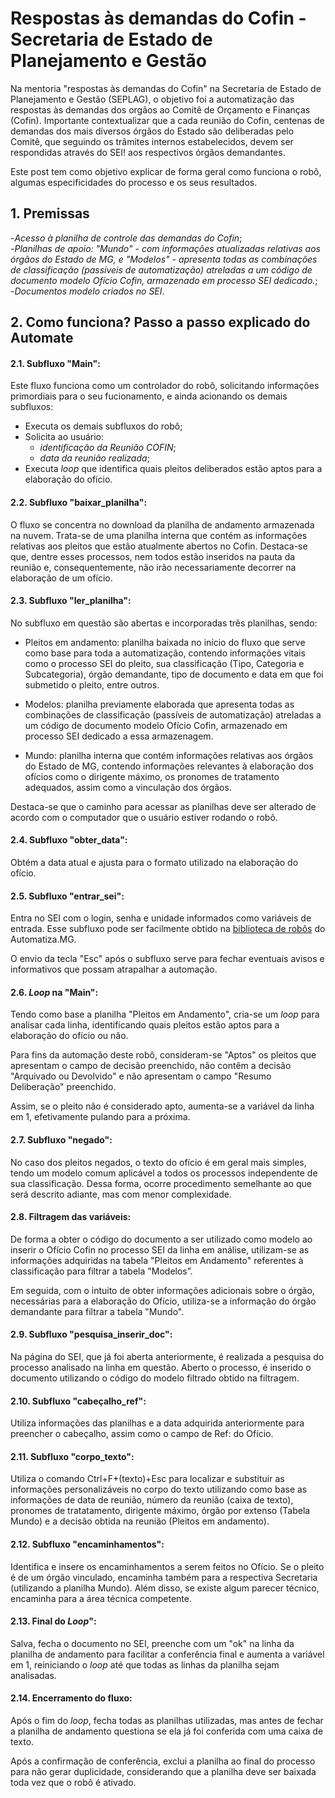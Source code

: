# Respostas às demandas do Cofin - Secretaria de Estado de Planejamento e Gestão
 
Na mentoria "respostas às demandas do Cofin" na Secretaria de Estado de Planejamento e Gestão (SEPLAG), o objetivo foi a automatização das respostas às demandas dos orgãos ao Comitê de Orçamento e Finanças (Cofin). Importante contextualizar que a cada reunião do Cofin, centenas de demandas dos mais diversos órgãos do Estado são deliberadas pelo Comitê, que seguindo os trâmites internos estabelecidos, devem ser respondidas através do SEI! aos respectivos órgãos demandantes.
<!-- more -->
 
Este post tem como objetivo explicar de forma geral como funciona o robô, algumas especificidades do processo e os seus resultados.
 
 
## 1. Premissas
-*Acesso à planilha de controle das demandas do Cofin*;<br>
-*Planilhas de apoio: "Mundo" - com informações atualizadas relativas aos órgãos do Estado de MG, e "Modelos" - apresenta todas as combinações de classificação (passíveis de automatização) atreladas a um código de documento modelo Ofício Cofin, armazenado em processo SEI dedicado.*;<br>
-*Documentos modelo criados no SEI*.


## 2. Como funciona? Passo a passo explicado do Automate
#### 2.1. **Subfluxo "Main":**
Este fluxo funciona como um controlador do robô, solicitando informações primordiais para o seu fucionamento, e ainda acionando os demais subfluxos:  
 
- Executa os demais subfluxos do robô; 
- Solicita ao usuário:  
    - *identificação da Reunião COFIN*;  
    - *data da reunião realizada*;
- Executa *loop* que identifica quais pleitos deliberados estão aptos para a elaboração do ofício.


#### 2.2. **Subfluxo "baixar_planilha":**
O fluxo se concentra no download da planilha de andamento armazenada na nuvem. Trata-se de uma planilha interna que contém as informações relativas aos pleitos que estão atualmente abertos no Cofin. Destaca-se que, dentre esses processos, nem todos estão inseridos na pauta da reunião e, consequentemente, não irão necessariamente decorrer na elaboração de um ofício.


#### 2.3. **Subfluxo "ler_planilha":**
No subfluxo em questão são abertas e incorporadas três planilhas, sendo:

- Pleitos em andamento: planilha baixada no início do fluxo que serve como base para toda a automatização, contendo informações vitais como o processo SEI do pleito, sua classificação (Tipo, Categoria e Subcategoria), órgão demandante, tipo de documento e data em que foi submetido o pleito, entre outros.

- Modelos: planilha previamente elaborada que apresenta todas as combinações de classificação (passíveis de automatização) atreladas a um código de documento modelo Ofício Cofin, armazenado em processo SEI dedicado a essa armazenagem.

- Mundo: planilha interna que contém informações relativas aos órgãos do Estado de MG, contendo informações relevantes à elaboração dos ofícios como o dirigente máximo, os pronomes de tratamento adequados, assim como a vinculação dos órgãos.

Destaca-se que o caminho para acessar as planilhas deve ser alterado de acordo com o computador que o usuário estiver rodando o robô.


#### 2.4. **Subfluxo "obter_data":**
Obtém a data atual e ajusta para o formato utilizado na elaboração do ofício.


#### 2.5. **Subfluxo "entrar_sei":**
Entra no SEI com o login, senha e unidade informados como variáveis de entrada. Esse subfluxo pode ser facilmente obtido na [biblioteca de robôs](https://automatiza-mg.github.io/automatizacoes/robos/) do Automatiza.MG.

O envio da tecla "Esc" após o subfluxo serve para fechar eventuais avisos e informativos que possam atrapalhar a automação.


#### 2.6. ***Loop* na "Main":**
Tendo como base a planilha "Pleitos em Andamento", cria-se um *loop* para analisar cada linha, identificando quais pleitos estão aptos para a elaboração do ofício ou não.

Para fins da automação deste robô, consideram-se "Aptos" os pleitos que apresentam o campo de decisão preenchido, não contêm a decisão "Arquivado ou Devolvido" e não apresentam o campo "Resumo Deliberação" preenchido.

Assim, se o pleito não é considerado apto, aumenta-se a variável da linha em 1, efetivamente pulando para a próxima.


#### 2.7. **Subfluxo "negado":**
No caso dos pleitos negados, o texto do ofício é em geral mais simples, tendo um modelo comum aplicável a todos os processos independente de sua classificação. Dessa forma, ocorre procedimento semelhante ao que será descrito adiante, mas com menor complexidade.


#### 2.8. **Filtragem das variáveis:**
De forma a obter o código do documento a ser utilizado como modelo ao inserir o Ofício Cofin no processo SEI da linha em análise, utilizam-se as informações adquiridas na tabela "Pleitos em Andamento" referentes à classificação para filtrar a tabela "Modelos”.

Em seguida, com o intuito de obter informações adicionais sobre o órgão, necessárias para a elaboração do Ofício, utiliza-se a informação do órgão demandante para filtrar a tabela "Mundo".


#### 2.9. **Subfluxo "pesquisa_inserir_doc":**
Na página do SEI, que já foi aberta anteriormente, é realizada a pesquisa do processo analisado na linha em questão. Aberto o processo, é inserido o documento utilizando o código do modelo filtrado obtido na filtragem.


#### 2.10. **Subfluxo "cabeçalho_ref":**
Utiliza informações das planilhas e a data adquirida anteriormente para preencher o cabeçalho, assim como o campo de Ref: do Ofício.


#### 2.11. **Subfluxo "corpo_texto":**
Utiliza o comando Ctrl+F+(texto)+Esc para localizar e substituir as informações personalizáveis no corpo do texto utilizando como base as informações de data de reunião, número da reunião (caixa de texto), pronomes de tratatamento, dirigente máximo, órgão por extenso (Tabela Mundo) e a decisão obtida na reunião (Pleitos em andamento).


#### 2.12. **Subfluxo "encaminhamentos":**
Identifica e insere os encaminhamentos a serem feitos no Ofício. Se o pleito é de um órgão vinculado, encaminha também para a respectiva Secretaria (utilizando a planilha Mundo). Além disso, se existe algum parecer técnico, encaminha para a área técnica competente.


#### 2.13. **Final do *Loop*":**
Salva, fecha o documento no SEI, preenche com um "ok" na linha da planilha de andamento para facilitar a conferência final e aumenta a variável em 1, reiniciando o *loop* até que todas as linhas da planilha sejam analisadas.


#### 2.14. **Encerramento do fluxo:**
Após o fim do *loop*, fecha todas as planilhas utilizadas, mas antes de fechar a planilha de andamento questiona se ela já foi conferida com uma caixa de texto.

Após a confirmação de conferência, exclui a planilha ao final do processo para não gerar duplicidade, considerando que a planilha deve ser baixada toda vez que o robô é ativado.

 <!---
- Atualmente a planilha ; 
- Fonte “Times New Roman” com tamanho 6; 
- Margens formatadas para publicação nos seguintes moldes: Superior 1,5cm; Inferior 1,5cm; Esquerda 7,5cm e; Direita 7,5cm.
 
**Planilha de Excel com os processos:**
--> 

<!-- more -->

<!---
- Iniciar o Excel com a planilha que contém o número dos processos SEI de cada situação de Equivalência de Estudo
 
 
## 2. Como funciona? Passo a passo explicado do Automate
 
#### 2.1. **"Main"**
 


 
#### 2.2 **"Subfluxo 'login_sei'":**
 
Esse subfluxo é executado para abrir o google chrome na página do SEI e realizar o login. É necessário criar as variáveis 'login_sei', 'orgao_sei' e 'senha_sei'.
 
 
#### 2.3. **"Subfluxo 'troca_unidade'":**
Esse subfluxo é executado para abrir trocar a unidade do SEI para a correta. É necessário criar a variável 'unidade_protocolo'.


#### 2.4. **"Subfluxo 'registro_sei_word'":**
Esse subfluxo é executado para:
- Navegar até a página do processo iterado;
- Selecionar o documento 'Parecer';
- Ler a página da Web;
- Realizar os tratamentos no texto lido e registrar as variáveis;
- Registrar o resumo do parecer no Word.
 
As ações ocorrem em loop.


#### 2.5. **"Subfluxo 'cria_processo_sei'":**
Esse subfluxo é executado para criar um novo processo SEI onde será adiconada a autorização com os resumos dos pareceres. É necessário criar as variáveis 'especificacao', 'hipotese_restricao_autorizacao' e 'tipo_do_processo_criar'.


#### 2.6. **"Subfluxo 'autorizacao'":**
Esse subfluxo é executado para criar um novo documento chamado 'Autorização' no processo SEI e preenchê-lo com as informações do Word. 
 
## 3. Utilização do robô
 
- [ ] Conferir se a planilha está com o nome e caminho correto;
- [ ] Conferir se o arquivo Word está com o nome e caminho correto;
- [ ] Conferir se o arquivo Word está com a formatação correta;
- [ ] Criar as variáveis login_sei, orgao_sei, senha_sei e unidade_sei;
- [ ] É importante assegurar que o Excel e o Word estejam fechados antes da execução do robô.
 
 
## 4. Resultados
 
Ao final, o robô terá lido todos os processos constantes na planilha e gravado o resumo de cada parecer no arquivo Word.
 
 
## 5. Códigos
 
1. [Main](https://raw.githubusercontent.com/automatiza-mg/biblioteca-de-robos/refs/heads/main/robos/see/see-mentoria-main.txt)
2. Subfluxo ['login_sei'](https://raw.githubusercontent.com/automatiza-mg/biblioteca-de-robos/refs/heads/main/robos/see/see-mentoria-loginsei.txt)
3. Subfluxo ['troca_unidade'](https://raw.githubusercontent.com/automatiza-mg/biblioteca-de-robos/refs/heads/main/robos/see/see-mentoria-trocaunidade.txt)
4. Subfluxo ['registro SEI Word'](https://raw.githubusercontent.com/automatiza-mg/biblioteca-de-robos/refs/heads/main/robos/see/see-mentoria-seiword.txt)
5. Subfluxo ['cria processo'](https://raw.githubusercontent.com/automatiza-mg/biblioteca-de-robos/refs/heads/main/robos/see/see-mentoria-criaprocessosei.txt)
6. Subfluxo ['autorizacao'](https://raw.githubusercontent.com/automatiza-mg/biblioteca-de-robos/refs/heads/main/robos/see/see-mentoria-autorizacao.txt)
-->